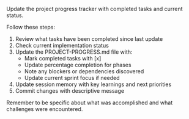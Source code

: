 Update the project progress tracker with completed tasks and current status.

Follow these steps:
1. Review what tasks have been completed since last update
2. Check current implementation status 
3. Update the PROJECT-PROGRESS.md file with:
   - Mark completed tasks with [x]
   - Update percentage completion for phases
   - Note any blockers or dependencies discovered
   - Update current sprint focus if needed
4. Update session memory with key learnings and next priorities
5. Commit changes with descriptive message

Remember to be specific about what was accomplished and what challenges were encountered.
